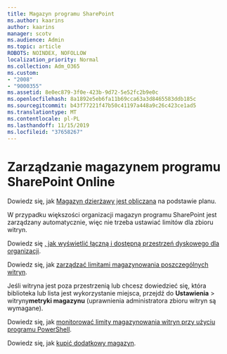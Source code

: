```yaml
---
title: Magazyn programu SharePoint
ms.author: kaarins
author: kaarins
manager: scotv
ms.audience: Admin
ms.topic: article
ROBOTS: NOINDEX, NOFOLLOW
localization_priority: Normal
ms.collection: Adm_O365
ms.custom:
- "2008"
- "9000355"
ms.assetid: 8e0ec879-3f0e-423b-9d72-5e52fc2b9e0c
ms.openlocfilehash: 8a1892e5eb6fa11b69cca63a3d8465583ddb185c
ms.sourcegitcommit: b43f77221f47b50c41197a448a9c26c423ce1ad5
ms.translationtype: MT
ms.contentlocale: pl-PL
ms.lasthandoff: 11/15/2019
ms.locfileid: "37658267"
---
```

# <a name="manage-your-sharepoint-online-storage"></a>Zarządzanie magazynem programu SharePoint Online

Dowiedz się, jak [Magazyn dzierżawy jest obliczana](https://docs.microsoft.com/office365/servicedescriptions/sharepoint-online-service-description/sharepoint-online-limits?redirectedfrom=MSDN#limits-by-plan) na podstawie planu.

W przypadku większości organizacji magazyn programu SharePoint jest zarządzany automatycznie, więc nie trzeba ustawiać limitów dla zbioru witryn.

Dowiedz się [, jak wyświetlić łączną i dostępną przestrzeń dyskowego dla organizacji](https://docs.microsoft.com/sharepoint/manage-site-collection-storage-limits).

Dowiedz się, jak [zarządzać limitami magazynowania poszczególnych witryn](https://docs.microsoft.com/sharepoint/manage-site-collection-storage-limits#manage-individual-site-storage-limits).

Jeśli witryna jest poza przestrzenią lub chcesz dowiedzieć się, która biblioteka lub lista jest wykorzystanie miejsca, przejdź do **Ustawienia** > witryny**metryki magazynu** (uprawnienia administratora zbioru witryn są wymagane).

Dowiedz się, jak [monitorować limity magazynowania witryn przy użyciu programu PowerShell](https://docs.microsoft.com/sharepoint/manage-site-collection-storage-limits#monitor-site-storage-limits-by-using-powershell).

Dowiedz się, jak [kupić dodatkowy magazyn](https://docs.microsoft.com/office365/admin/subscriptions-and-billing/add-storage-space). 
  